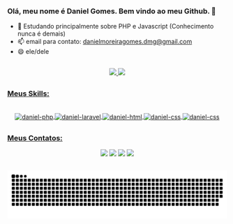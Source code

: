 ### Olá, meu nome é Daniel Gomes. Bem vindo ao meu Github. 👋

<!--
**DanielmGomes/DanielmGomes** is a ✨ _special_ ✨ repository because its `README.md` (this file) appears on your GitHub profile.

Here are some ideas to get you started:
-->

- 🌱 Estudando principalmente sobre PHP e Javascript (Conhecimento nunca é demais)
- 📫 email para contato: danielmoreiragomes.dmg@gmail.com
- 😄 ele/dele

##

<div align="center">
  <a href="https://github.com/DanielmGomes">
  <img height="180em" src="https://github-readme-stats.vercel.app/api?username=DanielmGomes&show_icons=true&theme=dracula&include_all_commits=true&count_private=true"/>
  <img height="180em" src="https://github-readme-stats.vercel.app/api/top-langs/?username=DanielmGomes&layout=compact&langs_count=7&theme=dracula"/>
</div>
  
##

### Meus Skills:
  
<div style="display: inline_block" align="center"><br>
  <img align="center" alt="daniel-php" height="50" width="60" src="https://cdn.jsdelivr.net/gh/devicons/devicon/icons/php/php-original.svg" />
  <img align="center" alt="daniel-laravel" height="50" width="60" src="https://cdn.jsdelivr.net/gh/devicons/devicon/icons/laravel/laravel-plain-wordmark.svg" />
  <img align="center" alt="daniel-html" height="50" width="60" src="https://cdn.jsdelivr.net/gh/devicons/devicon/icons/html5/html5-original.svg" />
  <img align="center" alt="daniel-css" height="50" width="60" src="https://cdn.jsdelivr.net/gh/devicons/devicon/icons/css3/css3-original.svg" />
  <img align="center" alt="daniel-css" height="50" width="60" src="https://cdn.jsdelivr.net/gh/devicons/devicon/icons/javascript/javascript-original.svg" />
</div>

##

### Meus Contatos:  
  
<div align="center"> 
  <a href="https://instagram.com/daniel_m_gomes" target="_blank"><img src="https://img.shields.io/badge/-Instagram-%23E4405F?style=for-the-badge&logo=instagram&logoColor=white" target="_blank"></a>
  <a href = "mailto:danielmoreiragomes.dmg@gmail.com"><img src="https://img.shields.io/badge/Gmail-D14836?style=for-the-badge&logo=gmail&logoColor=white" target="_blank"></a>
  <a href="https://api.whatsapp.com/send?phone=5535998803214" target="_blank"><img src="https://img.shields.io/badge/WhatsApp-25D366?style=for-the-badge&logo=whatsapp&logoColor=white" target="_blank"></a>   
  <a href="https://www.linkedin.com/in/daniel-gomes-62958a143" target="_blank"><img src="https://img.shields.io/badge/-LinkedIn-%230077B5?style=for-the-badge&logo=linkedin&logoColor=white" target="_blank"></a>
</div>
  
##
  
  ![Snake animation](https://github.com/DanielmGomes/DanielmGomes/blob/output/github-contribution-grid-snake.svg)

##
    
